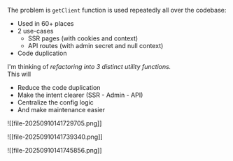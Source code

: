 The problem is `getClient` function is used repeatedly all over the codebase:  

- Used in 60+ places
- 2 use-cases
    - SSR pages (with cookies and context)
    - API routes (with admin secret and null context)
- Code duplication

I'm thinking of _refactoring into 3 distinct utility functions._  
This will  

- Reduce the code duplication
- Make the intent clearer (SSR - Admin - API)
- Centralize the config logic
- And make maintenance easier

![[file-20250910141729705.png]]

![[file-20250910141739340.png]]

![[file-20250910141745856.png]]